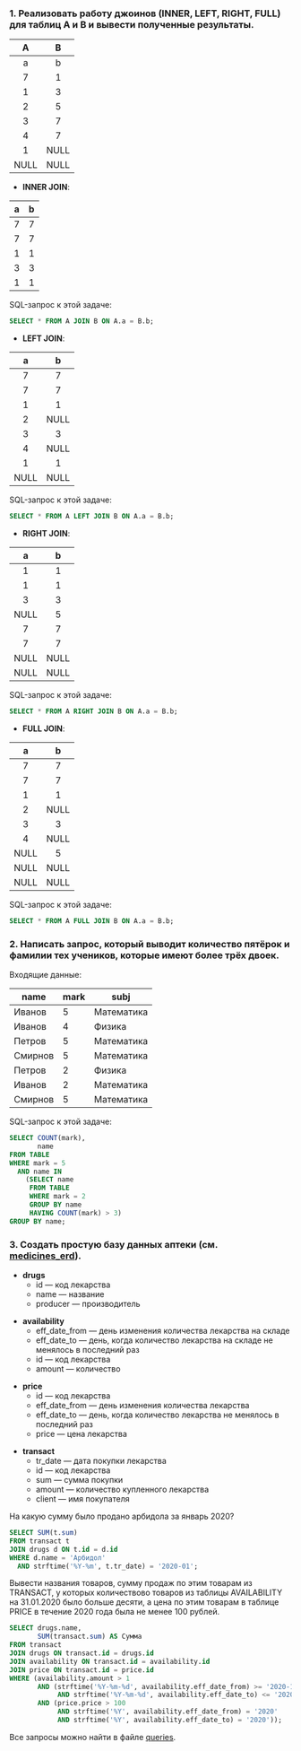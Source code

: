 ### 1. Реализовать работу джоинов (INNER, LEFT, RIGHT, FULL) для таблиц A и B и вывести полученные результаты.


|  A   |  B   | 
|:----:|:----:|  
|  a   |  b   |  
|  7   |  1   |
|  1   |  3   |
|  2   |  5   |
|  3   |  7   |
|  4   |  7   |
|  1   | NULL |
| NULL | NULL |

+ **INNER JOIN**:

|  a  |  b  | 
|:---:|:---:|
|  7  |  7  |
|  7  |  7  |
|  1  |  1  |
|  3  |  3  |
|  1  |  1  |


SQL-запрос к этой задаче:
```sql
SELECT * FROM A JOIN B ON A.a = B.b;
```

+ **LEFT JOIN**:

|  a   |  b   | 
|:----:|:----:|
|  7   |  7   |
|  7   |  7   |
|  1   |  1   |
|  2   | NULL |
|  3   |  3   |
|  4   | NULL |
|  1   |  1   |
| NULL | NULL |

SQL-запрос к этой задаче:
```sql
SELECT * FROM A LEFT JOIN B ON A.a = B.b;
```

+ **RIGHT JOIN**:

|  a   |  b   | 
|:----:|:----:|
|  1   |  1   |
|  1   |  1   |
|  3   |  3   |
| NULL |  5   |
|  7   |  7   |
|  7   |  7   |
| NULL | NULL |
| NULL | NULL |


SQL-запрос к этой задаче:
```sql
SELECT * FROM A RIGHT JOIN B ON A.a = B.b;
```


+ **FULL JOIN**:

|  a   |  b   | 
|:----:|:----:|
|  7   |  7   |
|  7   |  7   |
|  1   |  1   |
|  2   | NULL |
|  3   |  3   |
|  4   | NULL |
| NULL |  5   |
| NULL | NULL |
| NULL | NULL |

SQL-запрос к этой задаче:
```sql
SELECT * FROM A FULL JOIN B ON A.a = B.b;
```

### 2. Написать запрос, который выводит количество пятёрок и фамилии тех учеников, которые имеют более трёх двоек.

Входящие данные:

| name    | mark | subj         |
|---------|------|--------------|
| Иванов  | 5    | Математика   |
| Иванов  | 4    | Физика       |
| Петров  | 5    | Математика   |
| Смирнов | 5    | Математика   |
| Петров  | 2    | Физика       |
| Иванов  | 2    | Математика   |
| Смирнов | 5    | Математика   |

SQL-запрос к этой задаче:

```sql
SELECT COUNT(mark),
       name
FROM TABLE
WHERE mark = 5
  AND name IN
    (SELECT name
     FROM TABLE
     WHERE mark = 2
     GROUP BY name
     HAVING COUNT(mark) > 3)
GROUP BY name;
```

### 3. Создать простую базу данных аптеки (см. [medicines_erd](https://github.com/lprosh/junior-analyst-portfolio/blob/main/sql/glowbyte/medicines_erd.png)).


- **drugs** 
  - id — код лекарства
  - name — название
  - producer — производитель
<!---->
- **availability**
  - eff_date_from — день изменения количества лекарства на складе
  - eff_date_to — день, когда количество лекарства на складе не менялось в последний раз
  - id — код лекарства
  - amount — количество
<!---->
- **price** 
  - id — код лекарства
  - eff_date_from — день изменения количества лекарства
  - eff_date_to — день, когда количество лекарства не менялось в последний раз
  - price — цена лекарства
<!---->
- **transact**
  - tr_date — дата покупки лекарства
  - id — код лекарства
  - sum — сумма покупки
  - amount — количество купленного лекарства
  - client — имя покупателя

На какую сумму было продано арбидола за январь 2020?

```sql
SELECT SUM(t.sum)
FROM transact t
JOIN drugs d ON t.id = d.id
WHERE d.name = 'Арбидол'
  AND strftime('%Y-%m', t.tr_date) = '2020-01';
```

Вывести названия товаров, сумму продаж по этим товарам из TRANSACT, 
у которых количествово товаров из таблицы AVAILABILITY на 31.01.2020 было больше десяти, 
а цена по этим товарам в таблице PRICE в течение 2020 года была не менее 100 рублей.

```sql
SELECT drugs.name,
       SUM(transact.sum) AS Сумма
FROM transact
JOIN drugs ON transact.id = drugs.id
JOIN availability ON transact.id = availability.id
JOIN price ON transact.id = price.id
WHERE (availability.amount > 1
       AND (strftime('%Y-%m-%d', availability.eff_date_from) >= '2020-12-31'
            AND strftime('%Y-%m-%d', availability.eff_date_to) <= '2020-12-31')
       AND (price.price > 100
            AND strftime('%Y', availability.eff_date_from) = '2020'
            AND strftime('%Y', availability.eff_date_to) = '2020'));
```

Все запросы можно найти в файле [queries](https://github.com/lprosh/junior-analyst-portfolio/blob/main/sql/glowbyte/queries.sql).